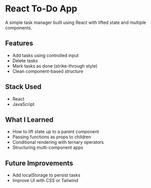 #  React To-Do App

A simple task manager built using React with lifted state and multiple components.

## Features

- Add tasks using controlled input
- Delete tasks
- Mark tasks as done (strike-through style)
- Clean component-based structure

## Stack Used

- React 
- JavaScript 

## What I Learned

- How to lift state up to a parent component
- Passing functions as props to children
- Conditional rendering with ternary operators
- Structuring multi-component apps

## Future Improvements

- Add localStorage to persist tasks
- Improve UI with CSS or Tailwind
